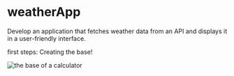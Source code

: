 # weatherApp
Develop an application that fetches weather data from an API and displays it in a user-friendly interface.

first steps: Creating the base! 

![the base of a calculator ](https://github.com/MelissaaGuz/weatherApp/assets/102260396/9945bd8c-62ce-4bca-a6ad-1ff167777a27)
